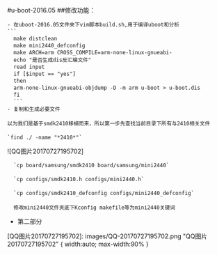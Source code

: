 #u-boot-2016.05
##修改功能：

    - 在uboot-2016.05文件夹下vim脚本build.sh,用于编译uboot和分析
    ```
      make distclean
      make mini2440_defconfig
      make ARCH=arm CROSS_COMPILE=arm-none-linux-gnueabi-
      echo "是否生成dis反汇编文件"
      read input
      if [$input == "yes"]
      then
      arm-none-linux-gnueabi-objdump -D -m arm u-boot > u-boot.dis
      fi
      ```
    - 复制和生成必要文件
    
    以为我们是基于smdk2410移植而来，所以第一步先查找当前目录下所有与2410相关文件
    
    `find ./ -name "*2410*"` 
![QQ图片20170727195702]
      
      `cp board/samsung/smdk2410 board/samsung/mini2440`
      
      `cp configs/smdk2410.h configs/mini2440.h`
      
      `cp configs/smdk2410_defconfig configs/mini2440_defconfig`
      
      修改mini2440文件夹底下Kconfig makefile等为mini2440关键词
- 第二部分

[QQ图片20170727195702]: images/QQ-20170727195702.png "QQ图片20170727195702" { width:auto; max-width:90% }



